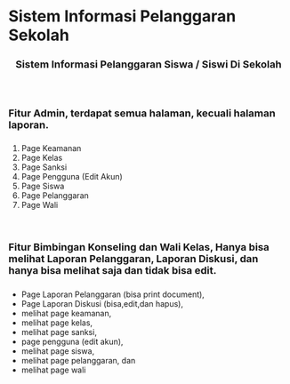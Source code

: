 # Sistem Informasi Pelanggaran Sekolah

<h4 style="text-align:center; font-size:18px;">
    Sistem Informasi Pelanggaran Siswa / Siswi Di Sekolah
</h4>
<br>
<h4 style="text-align:start; font-size:18px;">
    Fitur Admin, terdapat semua halaman, kecuali halaman laporan.
</h4>

1. Page Keamanan
2. Page Kelas
3. Page Sanksi
4. Page Pengguna (Edit Akun)
5. Page Siswa
6. Page Pelanggaran
7. Page Wali

<br>
<h4 style="text-align:start; font-size:18px;">
    Fitur Bimbingan Konseling dan Wali Kelas, Hanya bisa melihat Laporan Pelanggaran, Laporan Diskusi, dan hanya bisa melihat saja dan tidak bisa edit.
</h4>

- Page Laporan Pelanggaran (bisa print document),
- Page Laporan Diskusi (bisa,edit,dan hapus),
- melihat page keamanan,
- melihat page kelas,
- melihat page sanksi,
- page pengguna (edit akun),
- melihat page siswa,
- melihat page pelanggaran, dan
- melihat page wali